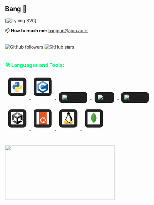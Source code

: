 <!-- 깔끔한 README를 위한 개선된 코드 -->

<!-- README Header -->
<!--
**bangjyun/bangjyun** is a ✨ _special_ ✨ repository because its README.md (this file) appears on your GitHub profile.

Here are some ideas to get you started:

- 🔭 I’m currently working on ...
- 🌱 I’m currently learning Autonomous Driving
- 👯 I’m looking to collaborate on ...
- 🤔 I’m looking for help with ...
- 💬 Ask me about ...
- 📫 How to reach me: bangjun@ajou.ac.kr
- 😄 Pronouns: ...
- ⚡ Fun fact: ...
-->

<h2 align="left">
  Bang 👋
</h2>

[![Typing SVG](https://readme-typing-svg.demolab.com?font=Roboto+Condensed&size=19&duration=3000&pause=2000&color=2ECC71&background=1ABC9C34&center=true&vCenter=true&repeat=false&width=600&height=120&lines=%F0%9F%8C%9F+%22Creating+software+to+shape+a+better+world%2C+one+line+of+code+at+a+time.%22)]

<p align="left">
  📫 <b>How to reach me:</b> <a href="mailto:bangjun@ajou.ac.kr">bangjun@ajou.ac.kr</a>
</p>
<br> <!-- 줄 바꿈 추가 -->
<div align="left">
  <img alt="GitHub followers" src="https://img.shields.io/github/followers/bangjyun?label=Followers&style=social" />
  <img alt="GitHub stars" src="https://img.shields.io/github/stars/bangjyun?affiliations=OWNER%2CCOLLABORATOR&style=social" />
</div>
<br> <!-- 줄 바꿈 추가 -->
<!-- Languages and Tools Section -->
<h3 align="left" style="color: #00FF7F;">🛠 Languages and Tools:</h3>
<p align="left">
  <!-- 각 아이콘에 스타일 추가 -->
  <a href="https://www.python.org" target="_blank" rel="noreferrer">
    <img src="https://raw.githubusercontent.com/devicons/devicon/master/icons/python/python-original.svg" alt="Python" width="40" height="40" style="margin: 10px; background: #222; padding: 10px; border-radius: 10px;"/>
  </a>
  <a href="https://en.wikipedia.org/wiki/C_(programming_language)" target="_blank" rel="noreferrer">
    <img src="https://raw.githubusercontent.com/devicons/devicon/master/icons/c/c-original.svg" alt="C" width="40" height="40" style="margin: 10px; background: #222; padding: 10px; border-radius: 10px;"/>
  </a>
  <a href="https://www.mathworks.com/products/matlab.html" target="_blank" rel="noreferrer">
    <img src="https://upload.wikimedia.org/wikipedia/commons/2/21/Matlab_Logo.png" alt="MATLAB" width="40" height="40" style="margin: 10px; background: #222; padding: 10px; border-radius: 10px;"/>
  </a>
  <a href="https://www.ros.org" target="_blank" rel="noreferrer">
    <img src="https://upload.wikimedia.org/wikipedia/commons/b/bb/Ros_logo.svg" alt="ROS" width="40" height="40" style="margin: 10px; background: #222; padding: 10px; border-radius: 10px;"/>
  </a>
  <a href="https://pytorch.org/" target="_blank" rel="noreferrer">
    <img src="https://www.vectorlogo.zone/logos/pytorch/pytorch-icon.svg" alt="PyTorch" width="40" height="40" style="margin: 10px; background: #222; padding: 10px; border-radius: 10px;"/>
  </a>
  <a href="https://unity.com/" target="_blank" rel="noreferrer">
    <img src="https://raw.githubusercontent.com/devicons/devicon/master/icons/unity/unity-original.svg" alt="Unity" width="40" height="40" style="margin: 10px; background: #222; padding: 10px; border-radius: 10px;"/>
  </a>
  <a href="https://ubuntu.com/" target="_blank" rel="noreferrer">
    <img src="https://raw.githubusercontent.com/devicons/devicon/master/icons/ubuntu/ubuntu-plain.svg" alt="Ubuntu" width="40" height="40" style="margin: 10px; background: #222; padding: 10px; border-radius: 10px;"/>
  </a>
  <a href="https://www.kernel.org/" target="_blank" rel="noreferrer">
    <img src="https://raw.githubusercontent.com/devicons/devicon/master/icons/linux/linux-original.svg" alt="Linux" width="40" height="40" style="margin: 10px; background: #222; padding: 10px; border-radius: 10px;"/>
  </a>
  <a href="https://www.mongodb.com/" target="_blank" rel="noreferrer">
    <img src="https://raw.githubusercontent.com/devicons/devicon/master/icons/mongodb/mongodb-original.svg" alt="MongoDB" width="40" height="40" style="margin: 10px; background: #222; padding: 10px; border-radius: 10px;"/>
  </a>
</p>



<!-- GitHub Stats Section -->
<br> <!-- 줄 바꿈 추가 -->
<div align="left">
  <a href="https://github.com/bangjyun">
    <img height="180" width="360" align="center" src="https://github-readme-stats.vercel.app/api/top-langs?username=bangjyun&layout=compact&langs_count=8&card_width=320&theme=dark" />
  </a>
</div>

